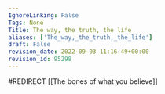 ```yaml
---
IgnoreLinking: False
Tags: None
Title: The way, the truth, the life
aliases: ['The_way,_the_truth,_the_life']
draft: False
revision_date: 2022-09-03 11:16:49+00:00
revision_id: 95298
---
```


#REDIRECT [[The bones of what you believe]]